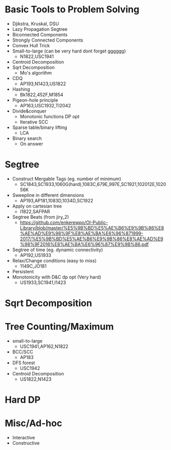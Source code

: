 # Basic Tools to Problem Solving
 * Djikstra, Kruskal, DSU
 * Lazy Propagation Segtree
 * Biconnected Components
 * Strongly Connected Components
 * Convex Hull Trick
 * Small-to-large (can be very hard dont forget gggggg)
   * N1822,USC1941
 * Centroid Decomposition
 * Sqrt Decomposition
   * Mo's algorithm
 * CDQ
   * AP193,N1423,US1822
 * Hashing
   * Bk1822,452F,M1854
 * Pigeon-hole principle
   * AP163,USC1932,TI2042
 * Divide&conquer
   * Monotonic functions DP opt
   * Iterative SCC
 * Sparse table/binary lifting
   * LCA
 * Binary search
   * On answer
 
# Segtree
* Construct Mergable Tags (eg. number of minimum)
  * SC1843,SC1933,1060G(hard),1083C,679E,997E,SC1921,102012E,102056K
* Sweepline in different dimensions
  * AP193,AP181,1083D,1034D,SC1922
* Apply on cartesian tree
  * I1822,SAFPAR
* Segtree Beats (from jiry_2)
  * https://github.com/enkerewpo/OI-Public-Library/blob/master/%E5%9B%BD%E5%AE%B6%E9%9B%86%E8%AE%AD%E9%98%9F%E8%AE%BA%E6%96%871999-2017/%E5%9B%BD%E5%AE%B6%E9%9B%86%E8%AE%AD%E9%98%9F2016%E8%AE%BA%E6%96%87%E9%9B%86.pdf
* Segtree of time (eg. dynamic connectivity)
  * AP192,US1933
* Relax/Change conditions (easy to miss)
  * 1149C,JO181
* Persistent
* Monotonicity with D&C dp opt (Very hard)
  * US1933,SC1941,I1423
  
# Sqrt Decomposition

# Tree Counting/Maximum
* small-to-large
  * USC1941,AP162,N1822
* BCC/SCC
  * AP183
* DFS forest
  * USC1942
* Centroid Decomposition
  * US1822,N1423
# Hard DP

# Misc/Ad-hoc
* Interactive
* Constructive
